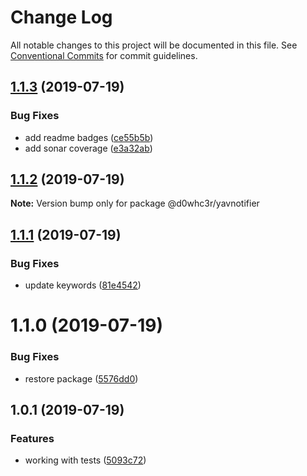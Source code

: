 # Change Log

All notable changes to this project will be documented in this file.
See [Conventional Commits](https://conventionalcommits.org) for commit guidelines.

## [1.1.3](https://github.com/d0whc3r/yavnotifier/compare/@d0whc3r/yavnotifier@1.1.2...@d0whc3r/yavnotifier@1.1.3) (2019-07-19)


### Bug Fixes

* add readme badges ([ce55b5b](https://github.com/d0whc3r/yavnotifier/commit/ce55b5b))
* add sonar coverage ([e3a32ab](https://github.com/d0whc3r/yavnotifier/commit/e3a32ab))





## [1.1.2](https://github.com/d0whc3r/yavnotifier/compare/@d0whc3r/yavnotifier@1.1.1...@d0whc3r/yavnotifier@1.1.2) (2019-07-19)

**Note:** Version bump only for package @d0whc3r/yavnotifier





## [1.1.1](https://github.com/d0whc3r/yavnotifier/compare/@d0whc3r/yavnotifier@1.1.0...@d0whc3r/yavnotifier@1.1.1) (2019-07-19)


### Bug Fixes

* update keywords ([81e4542](https://github.com/d0whc3r/yavnotifier/commit/81e4542))





# 1.1.0 (2019-07-19)


### Bug Fixes

* restore package ([5576dd0](https://github.com/d0whc3r/yavnotifier/commit/5576dd0))



## 1.0.1 (2019-07-19)


### Features

* working with tests ([5093c72](https://github.com/d0whc3r/yavnotifier/commit/5093c72))
